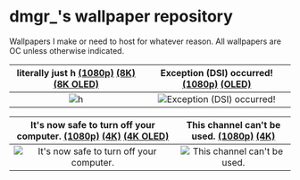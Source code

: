 # dmgr_'s wallpaper repository

Wallpapers I make or need to host for whatever reason. All wallpapers are OC unless otherwise indicated.

| literally just h [(1080p)](https://dmgrstuff.github.io/stuff/wallpapers/h.png) [(8K)](https://dmgrstuff.github.io/stuff/wallpapers/h_8k.png) [(8K OLED)](https://dmgrstuff.github.io/stuff/wallpapers/h_8k_oled.png) | Exception (DSI) occurred! [(1080p)](https://dmgrstuff.github.io/stuff/wallpapers/exception_dsi_occurred.png) [(OLED)](https://dmgrstuff.github.io/stuff/wallpapers/exception_dsi_occurred_oled.png) |
| :---: | :---: |
![h](https://dmgrstuff.github.io/stuff/wallpapers/h.png) | ![Exception (DSI) occurred!](https://dmgrstuff.github.io/stuff/wallpapers/exception_dsi_occurred.png) |

| It's now safe to turn off your computer. [(1080p)](https://dmgrstuff.github.io/stuff/wallpapers/its_now_safe.png) [(4K)](https://dmgrstuff.github.io/stuff/wallpapers/its_now_safe_4k.png) [(4K OLED)](https://dmgrstuff.github.io/stuff/wallpapers/its_now_safe_4k_oled.png) | This channel can't be used. [(1080p)](https://dmgrstuff.github.io/stuff/wallpapers/this_channel_cant_be_used_1080p) [(4K)](https://dmgrstuff.github.io/stuff/wallpapers/this_channel_cant_be_used.png)
| :---: | :---: |  
| ![It's now safe to turn off your computer.](https://dmgrstuff.github.io/stuff/wallpapers/its_now_safe.png) | ![This channel can't be used.](https://dmgrstuff.github.io/stuff/wallpapers/this_channel_cant_be_used_1080p.png)
